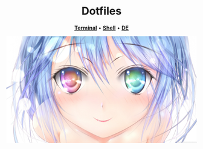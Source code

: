 <div align="center">

# Dotfiles

[**Terminal**](https://sw.kovidgoyal.net/kitty/) • [**Shell**](https://fishshell.com/) • [**DE**](https://github.com/i3/i3)

![wall.jpg](screen/wall.jpg)
</div>
